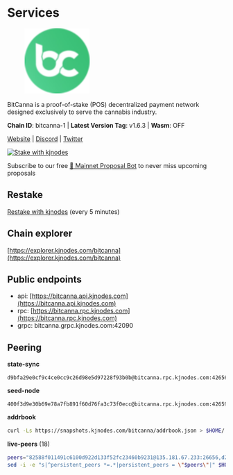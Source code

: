 # Services

<figure><img src="https://raw.githubusercontent.com/kj89/cosmos-images/main/logos/bitcanna.png" width="150" alt=""><figcaption></figcaption></figure>

BitCanna is a proof-of-stake (POS) decentralized payment network designed exclusively to serve the cannabis industry. 

**Chain ID**: bitcanna-1 | **Latest Version Tag**: v1.6.3 | **Wasm**: OFF

[Website](https://www.bitcanna.io) | [Discord](https://discord.gg/9AVrzaVQvs) | [Twitter](https://twitter.com/BitCannaGlobal)

[![Stake with kjnodes](https://i.ibb.co/cr44Q8j/button-stake-with-kjnodes.png)](https://restake.app/bitcanna/bcnavaloper1aym6s8eza7kjvnxuwxufrzccz6vqvgnsc47cc7)

Subscribe to our free [🤖 Mainnet Proposal Bot](https://t.me/kjnodes_proposal_bot) to never miss upcoming proposals

## Restake

[Restake with kjnodes](https://restake.app/bitcanna/bcnavaloper1aym6s8eza7kjvnxuwxufrzccz6vqvgnsc47cc7) (every 5 minutes)
## Chain explorer
[https://explorer.kjnodes.com/bitcanna](https://explorer.kjnodes.com/bitcanna)

## Public endpoints

* api: [https://bitcanna.api.kjnodes.com](https://bitcanna.api.kjnodes.com)
* rpc: [https://bitcanna.rpc.kjnodes.com](https://bitcanna.rpc.kjnodes.com)
* grpc: bitcanna.grpc.kjnodes.com:42090

## Peering

**state-sync**

```text
d9bfa29e0cf9c4ce0cc9c26d98e5d97228f93b0b@bitcanna.rpc.kjnodes.com:42656
```

**seed-node**

```text
400f3d9e30b69e78a7fb891f60d76fa3c73f0ecc@bitcanna.rpc.kjnodes.com:42659
```

**addrbook**
```bash
curl -Ls https://snapshots.kjnodes.com/bitcanna/addrbook.json > $HOME/.bcna/config/addrbook.json
```

**live-peers** (18)
```bash
peers="82588f011491c6100d922d133f52fc23460b9231@135.181.67.233:26656,d2247f7b919f0781c90ee61958d7044665a22d38@169.155.169.55:26656,471518432477e31ea348af246c0b54095d41352c@78.47.210.209:26656,751513c7cd42a2565c37ab482bbe66f4d92c2740@136.244.106.130:26656,5bb0a042e8a4ee28bcda1e26148e57787e75a42e@23.88.69.22:28466,104d7ec9d84c8da66b97d50669b8ba58f1b60470@62.171.180.31:26656,b204222a9b6ca4eee39a836b7406483a5ad4e719@144.91.114.250:26656,5cfb82bd566ad3c5330c8326f0da5c7f048aca25@81.0.218.135:24356,b15c0fade5fc0a354b4ac3fd9cdd8a716cddd24a@136.144.182.191:26656,630a9c88188001a4427ef0718c3a8d4e55cee5bb@207.201.218.211:26656,89757803f40da51678451735445ad40d5b15e059@169.155.168.66:26656,9532a13b05e5f68f2ca01f90b3d1ba9a762af817@65.108.131.190:21956,8fa7a04d55ca7d0ab70dc5cbc35d5cf26c5ecfb7@65.108.142.81:26682,9428323a2f7d73dd45c72efdc147f1978e3aa449@45.143.196.110:13056,88c6b1fa1c7fef98b4449b769eb2705476586664@65.109.92.241:21326,0393c19b176d1cf8bc560c5a8fa990301deb1a7e@95.217.126.185:26656,d9bfa29e0cf9c4ce0cc9c26d98e5d97228f93b0b@65.109.88.38:42656,dd4d3c0de38aa0575436c34c237b33bc0dda3ef2@142.132.158.93:13056"
sed -i -e "s|^persistent_peers *=.*|persistent_peers = \"$peers\"|" $HOME/.bcna/config/config.toml
```
